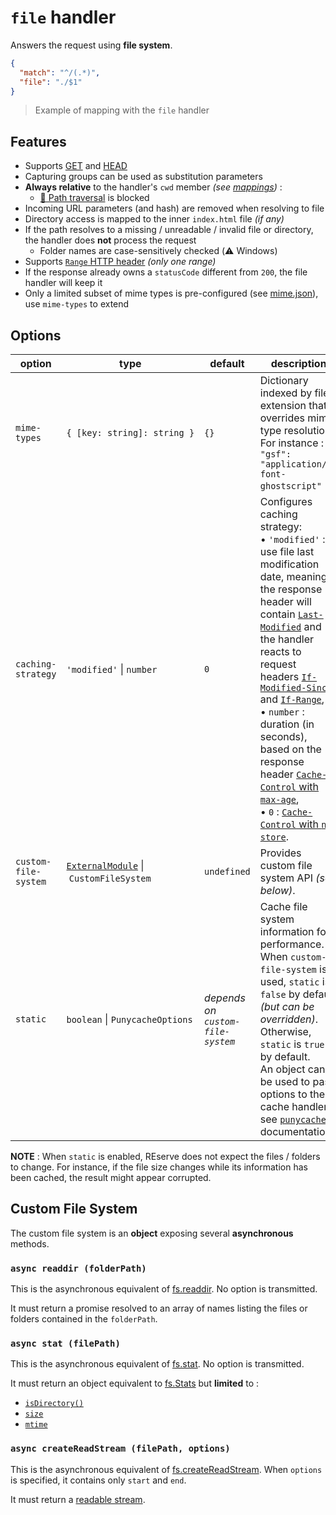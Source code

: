 # `file` handler

Answers the request using **file system**.

```json
{
  "match": "^/(.*)",
  "file": "./$1"
}
```

> Example of mapping with the `file` handler

## Features

* Supports [GET](https://developer.mozilla.org/en-US/docs/Web/HTTP/Methods/GET) and [HEAD](https://developer.mozilla.org/en-US/docs/Web/HTTP/Methods/HEAD)
* Capturing groups can be used as substitution parameters
* **Always relative** to the handler's `cwd` member *(see [mappings](configuration.md#mappings))* :
  * [🛂 Path traversal](https://owasp.org/www-community/attacks/Path_Traversal) is blocked
* Incoming URL parameters (and hash) are removed when resolving to file
* Directory access is mapped to the inner `index.html` file *(if any)*
* If the path resolves to a missing / unreadable / invalid file or directory, the handler does **not** process the request
  * Folder names are case-sensitively checked (⚠️ Windows)
* Supports [`Range` HTTP header](https://developer.mozilla.org/en-US/docs/Web/HTTP/Headers/Range) *(only one range)*
* If the response already owns a `statusCode` different from `200`, the file handler will keep it
* Only a limited subset of mime types is pre-configured (see [mime.json](https://github.com/ArnaudBuchholz/reserve/blob/main/reserve/src/mime.json)), use `mime-types` to extend

## Options

| option | type | default | description |
|---|---|---|---|
| `mime-types` | `{ [key: string]: string }` | `{}` | Dictionary indexed by file extension that overrides mime type resolution.<br>For instance : `{ "gsf": "application/x-font-ghostscript" }`. |
| `caching-strategy` | `'modified'` \| `number` | `0` | Configures caching strategy:<br>• `'modified'` : use file last modification date, meaning the response header will contain [`Last-Modified`](https://developer.mozilla.org/fr/docs/Web/HTTP/Headers/Last-Modified) and the handler reacts to request headers [`If-Modified-Since`](https://developer.mozilla.org/en-US/docs/Web/HTTP/Headers/If-Modified-Since) and [`If-Range`](https://developer.mozilla.org/en-US/docs/Web/HTTP/Headers/If-Range),<br>• `number` : duration (in seconds), based on the response header [`Cache-Control` with `max-age`](https://developer.mozilla.org/en-US/docs/Web/HTTP/Headers/Cache-Control),<br>• `0` : [`Cache-Control` with `no-store`](https://developer.mozilla.org/en-US/docs/Web/HTTP/Headers/Cache-Control). |
| `custom-file-system` | [`ExternalModule`](external.md) \| `CustomFileSystem` | `undefined` | Provides custom file system API *(see below)*. |
| `static` | `boolean` \| `PunycacheOptions` | *depends on `custom-file-system`* | Cache file system information for performance.<br>When `custom-file-system` is used, `static` is `false` by default *(but can be overridden)*.<br>Otherwise, `static` is `true` by default.<br>An object can be used to pass options to the cache handler, see [`punycache`](https://www.npmjs.com/package/punycache) documentation.|

**NOTE** : When `static` is enabled, REserve does not expect the files / folders to change. For instance, if the file size changes while its information has been cached, the result might appear corrupted.

## Custom File System

The custom file system is an **object** exposing several **asynchronous** methods.

### `async readdir (folderPath)`

This is the asynchronous equivalent of [fs.readdir](https://nodejs.org/api/fs.html#fs_fs_readdir_path_options_callback). No option is transmitted.

It must return a promise resolved to an array of names listing the files or folders contained in the `folderPath`.

### `async stat (filePath)`

This is the asynchronous equivalent of [fs.stat](https://nodejs.org/api/fs.html#fs_fs_stat_path_options_callback). No option is transmitted.

It must return an object equivalent to [fs.Stats](https://nodejs.org/api/fs.html#fs_class_fs_stats) but **limited** to :
* [`isDirectory()`](https://nodejs.org/api/fs.html#fs_stats_isdirectory)
* [`size`](https://nodejs.org/api/fs.html#fs_stats_size)
* [`mtime`](https://nodejs.org/api/fs.html#fs_stats_mtime)

### `async createReadStream (filePath, options)`

This is the asynchronous equivalent of [fs.createReadStream](https://nodejs.org/api/fs.html#fs_fs_createreadstream_path_options).  When `options` is specified, it contains only `start` and `end`.

It must return a [readable stream](https://nodejs.org/api/fs.html#stream_class_stream_readable).
